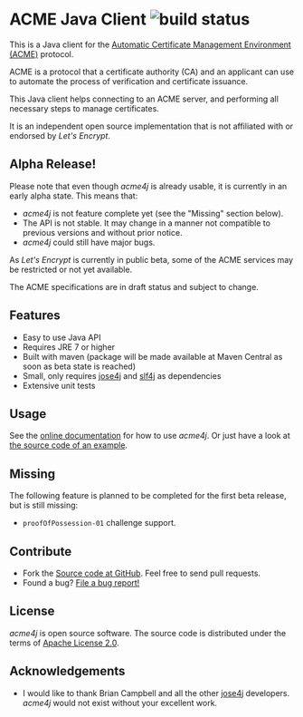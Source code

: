# ACME Java Client ![build status](https://jenkins.shredzone.net/project/acme4j/builds/status.png?ref=master)

This is a Java client for the [Automatic Certificate Management Environment (ACME)](https://tools.ietf.org/html/draft-ietf-acme-acme-01) protocol.

ACME is a protocol that a certificate authority (CA) and an applicant can use to automate the process of verification and certificate issuance.

This Java client helps connecting to an ACME server, and performing all necessary steps to manage certificates.

It is an independent open source implementation that is not affiliated with or endorsed by _Let's Encrypt_.

## Alpha Release!

Please note that even though _acme4j_ is already usable, it is currently in an early alpha state. This means that:

* _acme4j_ is not feature complete yet (see the "Missing" section below).
* The API is not stable. It may change in a manner not compatible to previous versions and without prior notice.
* _acme4j_ could still have major bugs.

As _Let's Encrypt_ is currently in public beta, some of the ACME services may be restricted or not yet available.

The ACME specifications are in draft status and subject to change.

## Features

* Easy to use Java API
* Requires JRE 7 or higher
* Built with maven (package will be made available at Maven Central as soon as beta state is reached)
* Small, only requires [jose4j](https://bitbucket.org/b_c/jose4j/wiki/Home) and [slf4j](http://www.slf4j.org/) as dependencies
* Extensive unit tests

## Usage

See the [online documentation](http://www.shredzone.org/maven/acme4j/) for how to use _acme4j_. Or just have a look at [the source code of an example](https://github.com/shred/acme4j/blob/master/acme4j-example/src/main/java/org/shredzone/acme4j/ClientTest.java).

## Missing

The following feature is planned to be completed for the first beta release, but is still missing:

* `proofOfPossession-01` challenge support.

## Contribute

* Fork the [Source code at GitHub](https://github.com/shred/acme4j). Feel free to send pull requests.
* Found a bug? [File a bug report!](https://github.com/shred/acme4j/issues)

## License

_acme4j_ is open source software. The source code is distributed under the terms of [Apache License 2.0](http://www.apache.org/licenses/LICENSE-2.0).

## Acknowledgements

* I would like to thank Brian Campbell and all the other [jose4j](https://bitbucket.org/b_c/jose4j/wiki/Home) developers. _acme4j_ would not exist without your excellent work.
